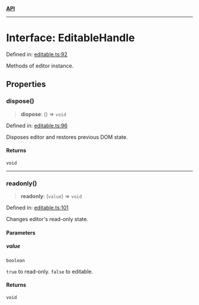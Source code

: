 [**API**](../API.md)

***

# Interface: EditableHandle

Defined in: [editable.ts:92](https://github.com/inokawa/edix/blob/209c0f8699b6c4859eabf76831797001cc56c947/src/core/editable.ts#L92)

Methods of editor instance.

## Properties

### dispose()

> **dispose**: () => `void`

Defined in: [editable.ts:96](https://github.com/inokawa/edix/blob/209c0f8699b6c4859eabf76831797001cc56c947/src/core/editable.ts#L96)

Disposes editor and restores previous DOM state.

#### Returns

`void`

***

### readonly()

> **readonly**: (`value`) => `void`

Defined in: [editable.ts:101](https://github.com/inokawa/edix/blob/209c0f8699b6c4859eabf76831797001cc56c947/src/core/editable.ts#L101)

Changes editor's read-only state.

#### Parameters

##### value

`boolean`

`true` to read-only. `false` to editable.

#### Returns

`void`

